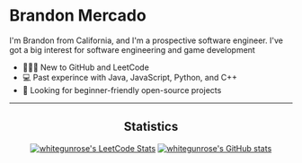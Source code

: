 # Brandon Mercado

I'm Brandon from California, and I'm a prospective software engineer. I've got a big interest for software engineering and game development 


- 👨🏻‍🎓 New to GitHub and LeetCode
- 💻 Past experince with Java, JavaScript, Python, and C++
- 🔎 Looking for beginner-friendly open-source projects

-----
<div align=center id=stats>
<h2>Statistics</h2>

[![whitegunrose's LeetCode Stats](https://leetcode-stats.vercel.app/api?username=whitegunrose&theme=Dark)](https://github.com/JeremyTsaii/leetcode-stats)  [![whitegunrose's GitHub stats](https://github-readme-stats.vercel.app/api?username=whitegunrose&theme=dark)](https://github.com/whitegunrose/github-readme-stats)  

</div>
<!-- -
- 👀 I’m interested in game developement and software engineering
- 🌱 I’m currently learning python and c++
- 💞️ I’m looking to collaborate on ...
- 📫 How to reach me ... --->

<!---
whitegunrose/whitegunrose is a ✨ special ✨ repository because its `README.md` (this file) appears on your GitHub profile.
You can click the Preview link to take a look at your changes.
--->
